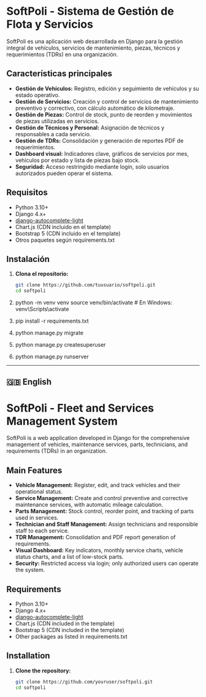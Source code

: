 # SoftPoli - Sistema de Gestión de Flota y Servicios

SoftPoli es una aplicación web desarrollada en Django para la gestión integral de vehículos, servicios de mantenimiento, piezas, técnicos y requerimientos (TDRs) en una organización.

## Características principales

- **Gestión de Vehículos:** Registro, edición y seguimiento de vehículos y su estado operativo.
- **Gestión de Servicios:** Creación y control de servicios de mantenimiento preventivo y correctivo, con cálculo automático de kilometraje.
- **Gestión de Piezas:** Control de stock, punto de reorden y movimientos de piezas utilizadas en servicios.
- **Gestión de Técnicos y Personal:** Asignación de técnicos y responsables a cada servicio.
- **Gestión de TDRs:** Consolidación y generación de reportes PDF de requerimientos.
- **Dashboard visual:** Indicadores clave, gráficos de servicios por mes, vehículos por estado y lista de piezas bajo stock.
- **Seguridad:** Acceso restringido mediante login, solo usuarios autorizados pueden operar el sistema.

## Requisitos

- Python 3.10+
- Django 4.x+
- [django-autocomplete-light](https://django-autocomplete-light.readthedocs.io/)
- Chart.js (CDN incluido en el template)
- Bootstrap 5 (CDN incluido en el template)
- Otros paquetes según requirements.txt

## Instalación

1. **Clona el repositorio:**
   ```bash
   git clone https://github.com/tuusuario/softpoli.git
   cd softpoli

2. python -m venv venv
source venv/bin/activate  # En Windows: venv\Scripts\activate

3. pip install -r requirements.txt

4. python manage.py migrate

5. python manage.py createsuperuser

6. python manage.py runserver

---

## 🇬🇧 English

# SoftPoli - Fleet and Services Management System

SoftPoli is a web application developed in Django for the comprehensive management of vehicles, maintenance services, parts, technicians, and requirements (TDRs) in an organization.

## Main Features

- **Vehicle Management:** Register, edit, and track vehicles and their operational status.
- **Service Management:** Create and control preventive and corrective maintenance services, with automatic mileage calculation.
- **Parts Management:** Stock control, reorder point, and tracking of parts used in services.
- **Technician and Staff Management:** Assign technicians and responsible staff to each service.
- **TDR Management:** Consolidation and PDF report generation of requirements.
- **Visual Dashboard:** Key indicators, monthly service charts, vehicle status charts, and a list of low-stock parts.
- **Security:** Restricted access via login; only authorized users can operate the system.

## Requirements

- Python 3.10+
- Django 4.x+
- [django-autocomplete-light](https://django-autocomplete-light.readthedocs.io/)
- Chart.js (CDN included in the template)
- Bootstrap 5 (CDN included in the template)
- Other packages as listed in requirements.txt

## Installation

1. **Clone the repository:**
   ```bash
   git clone https://github.com/youruser/softpoli.git
   cd softpoli

